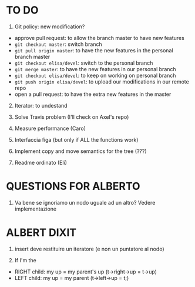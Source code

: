 # TO DO
1. Git policy:
new modification? 
* approve pull request: to allow the branch master to have new features
* ```git checkout master```: switch branch
* ```git pull origin master```: to have the new features in the personal
branch master
* ```git checkout elisa/devel```: switch to the personal branch
* ```git merge master```: to have the new features in our personal branch
* ```git checkout elisa/devel```: to keep on working on personal branch
* ```git push origin elisa/devel```: to upload our modifications in our
remote repo
* open a pull request: to have the extra new features in the master

2. Iterator: to undestand

3. Solve Travis problem (I'll check on Axel's repo)

4. Measure performance (Caro)

5. Interfaccia figa (but only if ALL the functions work)

6. Implement copy and move semantics for the tree (???)

7. Readme ordinato (Eli)

# QUESTIONS FOR ALBERTO
1. Va bene se ignoriamo un nodo uguale ad un altro? Vedere implementazione

# ALBERT DIXIT
1. insert deve restituire un iteratore (e non un puntatore al nodo)

2. If I'm the
* RIGHT child: my up = my parent's up  (t->right->up = t->up)
* LEFT child: my up = my parent (t->left->up = t;)